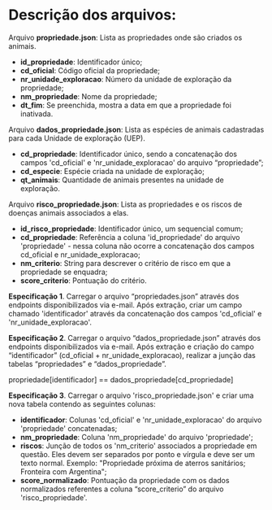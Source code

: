 
# Descrição dos arquivos:

Arquivo **propriedade.json**: Lista as propriedades onde são criados os animais.
- **id_propriedade**: Identificador único;
- **cd_oficial**: Código oficial da propriedade;
- **nr_unidade_exploracao**: Número da unidade de exploração da propriedade;
- **nm_propriedade**: Nome da propriedade;  
- **dt_fim**: Se preenchida, mostra a data em que a propriedade foi inativada.

Arquivo **dados_propriedade.json**: Lista as espécies de animais cadastradas para cada Unidade de exploração (UEP). 
- **cd_propriedade**: Identificador único, sendo a concatenação dos campos 'cd_oficial' e 'nr_unidade_exploracao' do arquivo “propriedade”;
- **cd_especie**: Espécie criada na unidade de exploração;
- **qt_animais**: Quantidade de animais presentes na unidade de exploração.	

Arquivo **risco_propriedade.json**: Lista as propriedades e os riscos de doenças animais associados a elas. 
- **id_risco_propriedade**: Identificador único, um sequencial comum;
- **cd_propriedade**: Referência a coluna 'id_propriedade' do arquivo 'propriedade' - nessa coluna não ocorre a concatenação dos campos cd_oficial e nr_unidade_exploracao;
- **nm_criterio**: String para descrever o critério de risco em que a propriedade se enquadra;
- **score_criterio**: Pontuação do critério.



**Especificação 1**. Carregar o arquivo “propriedades.json” através dos endpoints disponibilizados via e-mail. Após extração, criar um campo chamado 'identificador' através da concatenação dos campos 'cd_oficial' e 'nr_unidade_exploracao'.

**Especificação 2**. Carregar o arquivo “dados_propriedade.json” através dos endpoints disponibilizados via e-mail. Após extração e criação do campo “identificador” (cd_oficial + nr_unidade_exploracao), realizar a junção das tabelas “propriedades” e “dados_propriedade”. 

propriedade[identificador] == dados_propriedade[cd_propriedade]

**Especificação 3**. Carregar o arquivo 'risco_propriedade.json' e criar uma nova tabela contendo as seguintes colunas:
- **identificador**: Colunas 'cd_oficial' e 'nr_unidade_exploracao' do arquivo 'propriedade' concatenadas;
- **nm_propriedade**: Coluna 'nm_propriedade' do arquivo 'propriedade'; 
- **riscos**: Junção de todos os 'nm_criterio' associados a propriedade em questão. Eles devem ser separados por ponto e vírgula e deve ser um texto normal. Exemplo: "Propriedade próxima de aterros sanitários; Fronteira com Argentina";
- **score_normalizado**: Pontuação da propriedade com os dados normalizados referentes a coluna “score_criterio” do arquivo 'risco_propriedade'.

